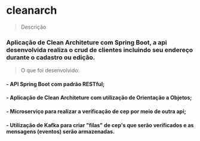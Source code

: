 # c l e a n a r c h 

> Descrição
### Aplicação de Clean Architeture com Spring Boot, a api desenvolvida realiza o crud de clientes incluindo seu endereço durante o cadastro ou edição.

> O que foi desenvolvido:
#### - API Spring Boot com padrão RESTful;
#### - Aplicação de Clean Architeture com utilização de Orientação a Objetos;
#### - Microserviço para realizar a verificação de cep por meio de outra api;
#### - Utilização de Kafka para criar "filas" de cep's que serão verificados e as mensagens (eventos) serão armazenadas.
